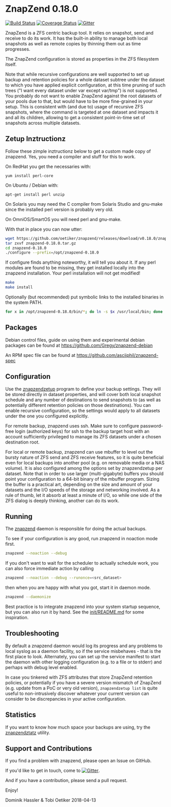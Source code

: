 ZnapZend 0.18.0
===============

[![Build Status](https://travis-ci.org/oetiker/znapzend.svg?branch=master)](https://travis-ci.org/oetiker/znapzend)
[![Coverage Status](https://img.shields.io/coveralls/oetiker/znapzend.svg)](https://coveralls.io/r/oetiker/znapzend?branch=master)
[![Gitter](https://badges.gitter.im/oetiker/znapzend.svg)](https://gitter.im/oetiker/znapzend)

ZnapZend is a ZFS centric backup tool. It relies on snapshot, send and
receive to do its work. It has the built-in ability to manage both local
snapshots as well as remote copies by thinning them out as time progresses.

The ZnapZend configuration is stored as properties in the ZFS filesystem
itself.

Note that while recursive configurations are well supported to set up
backup and retention policies for a whole dataset subtree under the dataset
to which you have applied explicit configuration, at this time pruning of
such trees ("I want every dataset under var except var/tmp") is not supported.
You probably do not want to enable ZnapZend against the root datasets of your
pools due to that, but would have to be more fine-grained in your setup.
This is consistent with (and due to) usage of recursive ZFS snapshots, where
the command is targeted at one dataset and impacts it and all its children,
allowing to get a consistent point-in-time set of snapshots across multiple
datasets.

Zetup Inztructionz
------------------

Follow these zimple inztructionz below to get a custom made copy of
znapzend. Yes, you need a compiler and stuff for this to work.

On RedHat you get the necessaries with:

    yum install perl-core

On Ubuntu / Debian with:

    apt-get install perl unzip

On Solaris you may need the C compiler from Solaris Studio and gnu-make
since the installed perl version is probably very old.

On OmniOS/SmartOS you will need perl and gnu-make.

With that in place you can now utter:

```sh
wget https://github.com/oetiker/znapzend/releases/download/v0.18.0/znapzend-0.18.0.tar.gz
tar zxvf znapzend-0.18.0.tar.gz
cd znapzend-0.18.0
./configure --prefix=/opt/znapzend-0.18.0
```

If configure finds anything noteworthy, it will tell you about it.  If any
perl modules are found to be missing, they get installed locally into the znapzend
installation. Your perl installation will not get modified!

```sh
make
make install
```

Optionally (but recommended) put symbolic links to the installed binaries in the
system PATH.

```sh
for x in /opt/znapzend-0.18.0/bin/*; do ln -s $x /usr/local/bin; done
```

Packages
--------

Debian control files, guide on using them and experimental debian packages can be found at https://github.com/Gregy/znapzend-debian

An RPM spec file can be found at https://github.com/asciiphil/znapzend-spec

Configuration
-------------

Use the [znapzendzetup](doc/znapzendzetup.pod) program to define your backup
settings. They will be stored directly in dataset properties, and will cover
both local snapshot schedule and any number of destinations to send snapshots
to (as well as potentially different retention policies on those destinations).
You can enable recursive configuration, so the settings would apply to all
datasets under the one you configured explicitly.

For remote backup, znapzend uses ssh. Make sure to configure password-free
login (authorized keys) for ssh to the backup target host with an account
sufficiently privileged to manage its ZFS datasets under a chosen destination
root.

For local or remote backup, znapzend can use mbuffer to level out the bursty
nature of ZFS send and ZFS receive features, so it is quite beneficial even
for local backups into another pool (e.g. on removable media or a NAS volume).
It is also configured among the options set by znapzendzetup per dataset.
Note that in order to use larger (multi-gigabyte) buffers you should point
your configuration to a 64-bit binary of the mbuffer program. Sizing the
buffer is a practical art, depending on the size and amount of your datasets
and the I/O speeds of the storage and networking involved. As a rule of thumb,
let it absorb at least a minute of I/O, so while one side of the ZFS dialog
is deeply thinking, another can do its work.

Running
-------

The [znapzend](doc/znapzend.pod) daemon is responsible for doing the actual backups.

To see if your configuration is any good, run znapzend in noaction mode first.

```sh
znapzend --noaction --debug
```

If you don't want to wait for the scheduler to actually schedule work, you can also force immediate action by calling

```sh
znapzend --noaction --debug --runonce=<src_dataset>
```

then when you are happy with what you got, start it in daemon mode.

```sh
znapzend --daemonize
```

Best practice is to integrate znapzend into your system startup sequence, but you can also
run it by hand. See the [init/README.md](init/README.md) for some inspiration.

Troubleshooting
---------------

By default a znapzend daemon would log its progress and any problems to
local syslog as a daemon facility, so if the service misbehaves - that is
the first place to look. Alternately, you can set up the service manifest
to start the daemon with other logging configuration (e.g. to a file or
to stderr) and perhaps with debug level enabled.

In case you tinkered with ZFS attributes that store ZnapZend retention
policies, or potentially if you have a severe version mismatch of ZnapZend
(e.g. update from a PoC or very old version), ```znapzendzetup list``` is
quite useful to non-intrusively discover whatever your current version can
consider to be discrepancies in your active configuration.

Statistics
----------

If you want to know how much space your backups are using, try the
[znapzendztatz](doc/znapzendztatz.pod) utility.

Support and Contributions
-------------------------
If you find a problem with znapzend, please open an Issue on GitHub.

If you'd like to get in touch, come to [![Gitter](https://badges.gitter.im/oetiker/znapzend.svg)](https://gitter.im/oetiker/znapzend).

And if you have a contribution, please send a pull request.

Enjoy!

Dominik Hassler & Tobi Oetiker
2018-04-13
